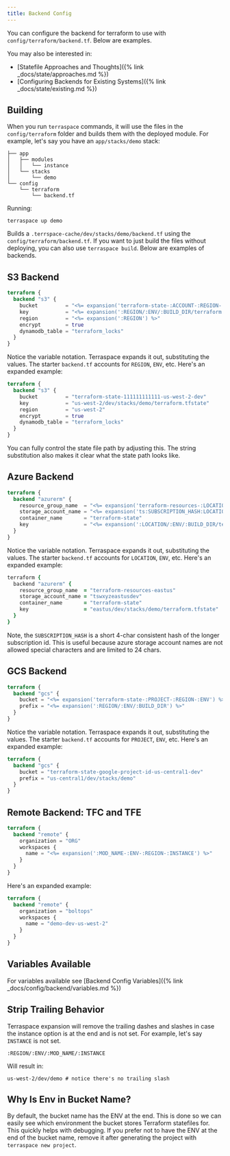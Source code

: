 ```yaml
---
title: Backend Config
---
```


You can configure the backend for terraform to use with `config/terraform/backend.tf`. Below are examples.

You may also be interested in:

* [Statefile Approaches and Thoughts]({% link _docs/state/approaches.md %})
* [Configuring Backends for Existing Systems]({% link _docs/state/existing.md %})

## Building

When you run `terraspace` commands, it will use the files in the `config/terraform` folder and builds them with the deployed module.  For example, let's say you have an `app/stacks/demo` stack:

    ├── app
    │   ├── modules
    │   │   └── instance
    │   └── stacks
    │       └── demo
    └── config
        └── terraform
            └── backend.tf

Running:

    terraspace up demo

Builds a `.terrspace-cache/dev/stacks/demo/backend.tf` using the `config/terraform/backend.tf`.  If you want to just build the files without deploying, you can also use `terraspace build`. Below are examples of backends.

## S3 Backend

```terraform
terraform {
  backend "s3" {
    bucket         = "<%= expansion('terraform-state-:ACCOUNT-:REGION-:ENV') %>"
    key            = "<%= expansion(':REGION/:ENV/:BUILD_DIR/terraform.tfstate') %>"
    region         = "<%= expansion(':REGION') %>"
    encrypt        = true
    dynamodb_table = "terraform_locks"
  }
}
```

Notice the variable notation. Terraspace expands it out, substituting the values. The starter `backend.tf` accounts for `REGION`, `ENV`, etc. Here's an expanded example:

```terraform
terraform {
  backend "s3" {
    bucket         = "terraform-state-111111111111-us-west-2-dev"
    key            = "us-west-2/dev/stacks/demo/terraform.tfstate"
    region         = "us-west-2"
    encrypt        = true
    dynamodb_table = "terraform_locks"
  }
}
```

You can fully control the state file path by adjusting this. The string substitution also makes it clear what the state path looks like.

## Azure Backend

```terraform
terraform {
  backend "azurerm" {
    resource_group_name  = "<%= expansion('terraform-resources-:LOCATION') %>"
    storage_account_name = "<%= expansion('ts:SUBSCRIPTION_HASH:LOCATION:ENV') %>"
    container_name       = "terraform-state"
    key                  = "<%= expansion(':LOCATION/:ENV/:BUILD_DIR/terraform.tfstate') %>"
  }
}
```

Notice the variable notation. Terraspace expands it out, substituting the values. The starter `backend.tf` accounts for `LOCATION`, `ENV`, etc. Here's an expanded example:

```ruby
terraform {
  backend "azurerm" {
    resource_group_name  = "terraform-resources-eastus"
    storage_account_name = "tswxyzeastusdev"
    container_name       = "terraform-state"
    key                  = "eastus/dev/stacks/demo/terraform.tfstate"
  }
}
```

Note, the `SUBSCRIPTION_HASH` is a short 4-char consistent hash of the longer subscription id. This is useful because azure storage account names are not allowed special characters and are limited to 24 chars.

## GCS Backend

```terraform
terraform {
  backend "gcs" {
    bucket = "<%= expansion('terraform-state-:PROJECT-:REGION-:ENV') %>"
    prefix = "<%= expansion(':REGION/:ENV/:BUILD_DIR') %>"
  }
}
```

Notice the variable notation. Terraspace expands it out, substituting the values. The starter `backend.tf` accounts for `PROJECT`, `ENV`, etc. Here's an expanded example:

```terraform
terraform {
  backend "gcs" {
    bucket = "terraform-state-google-project-id-us-central1-dev"
    prefix = "us-central1/dev/stacks/demo"
  }
}
```

## Remote Backend: TFC and TFE

```terraform
terraform {
  backend "remote" {
    organization = "ORG"
    workspaces {
      name = "<%= expansion(':MOD_NAME-:ENV-:REGION-:INSTANCE') %>"
    }
  }
}
```

Here's an expanded example:

```terraform
terraform {
  backend "remote" {
    organization = "boltops"
    workspaces {
      name = "demo-dev-us-west-2"
    }
  }
}
```

## Variables Available

For variables available see [Backend Config Variables]({% link _docs/config/backend/variables.md %})

## Strip Trailing Behavior

Terraspace expansion will remove the trailing dashes and slashes in case the instance option is at the end and is not set.  For example, let's say `INSTANCE` is not set.

    :REGION/:ENV/:MOD_NAME/:INSTANCE

Will result in:

    us-west-2/dev/demo # notice there's no trailing slash

## Why Is Env in Bucket Name?

By default, the bucket name has the ENV at the end. This is done so we can easily see which environment the bucket stores Terraform statefiles for. This quickly helps with debugging. If you prefer not to have the ENV at the end of the bucket name, remove it after generating the project with `terraspace new project`.